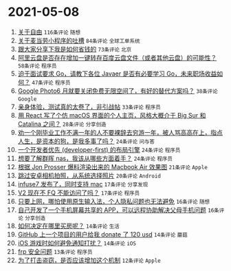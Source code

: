 # 2021-05-08

1. [关于自由](https://www.v2ex.com/t/775584) `116条评论` `随想`
1. [关于麦当劳小程序的吐槽](https://www.v2ex.com/t/775565) `84条评论` `全球工单系统`
1. [跟大家分享下我是如何省钱的](https://www.v2ex.com/t/775576) `73条评论` `北京`
1. [阿里云盘是否存在增加一键转存百度云盘文件（或者其他云盘）的可能性？](https://www.v2ex.com/t/775566) `58条评论` `程序员`
1. [迫于面试要求 Go，请教下各位 Javaer 是否有必要学习 Go，未来职场收益如何？](https://www.v2ex.com/t/775583) `47条评论` `程序员`
1. [Google Photo6 月就要关闭免费无限空间了，有好的替代方案吗？](https://www.v2ex.com/t/775605) `38条评论` `Google`
1. [亲身体验，测试真的太卷了，非引战帖](https://www.v2ex.com/t/775642) `33条评论` `程序员`
1. [用 React 写了个仿 macOS 界面的个人主页，风格大概介于 Big Sur 和 Catalina 之间？](https://www.v2ex.com/t/775582) `28条评论` `分享创造`
1. [劝一个刚毕业工作不满一年的人不要裸辞去穷游一年，被人骂高高在上，指点人生，是资本的狗，是我多事了吗？](https://www.v2ex.com/t/775681) `24条评论` `问与答`
1. [一个开发者优先 (developer-first) 的布局引擎](https://www.v2ex.com/t/775608) `24条评论` `程序员`
1. [想要了解群晖 nas，我该从哪些方面着手？](https://www.v2ex.com/t/775560) `24条评论` `程序员`
1. [根据 Jon Prosser 爆料渲染出来的 Macbook Air 效果图](https://www.v2ex.com/t/775574) `21条评论` `Apple`
1. [跳过安卓相机拍照，从系统选择照片](https://www.v2ex.com/t/775553) `20条评论` `Android`
1. [infuse7 发布了，同时支持 mac](https://www.v2ex.com/t/775595) `17条评论` `分享发现`
1. [V2 现在不 FQ 不能访问了吗？](https://www.v2ex.com/t/775594) `17条评论` `程序员`
1. [只要上网，哪怕使用原生输入法，个人隐私问题也无法避免](https://www.v2ex.com/t/775624) `16条评论` `随想`
1. [自己开发了一个手机屏幕共享的 APP，可以远程协助解决父母手机问题](https://www.v2ex.com/t/775606) `16条评论` `分享创造`
1. [如何决定在哪里买房呢？](https://www.v2ex.com/t/775629) `14条评论` `生活`
1. [GitHub 上一个项目的用户给我 donate 了 120 usd](https://www.v2ex.com/t/775580) `14条评论` `蘑菇`
1. [iOS 游戏时如何避免通知打扰？](https://www.v2ex.com/t/775559) `14条评论` `iOS`
1. [frp 安全问题](https://www.v2ex.com/t/775639) `13条评论` `程序员`
1. [为了打击盗窃，是否应该增加这个机制](https://www.v2ex.com/t/775616) `12条评论` `Apple`
